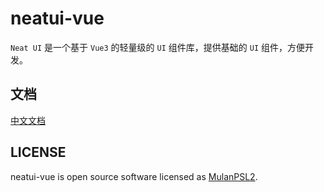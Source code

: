 # neatui-vue

`Neat UI` 是一个基于 `Vue3` 的轻量级的 `UI` 组件库，提供基础的 `UI` 组件，方便开发。

## 文档

[中文文档](https://neatui.github.io/neatui-vue/)

## LICENSE
neatui-vue is open source software licensed as [MulanPSL2](https://github.com/DvShu/neatui-vue/blob/main/LICENSE).
